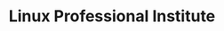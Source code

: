 ---
blog: https://lpi.org/blog
facebook: https://facebook.com/LPIConnect
linkedin: https://linkedin.com/company/35136
logohandle: lpi
sort: lpi
title: Linux Professional Institute
twitter: https://x.com/lpiconnect
website: https://www.lpi.org/
---